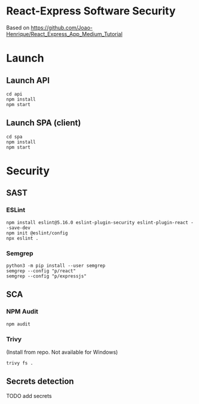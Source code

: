 # React-Express Software Security

Based on https://github.com/Joao-Henrique/React_Express_App_Medium_Tutorial

# Launch

## Launch API

```shell
cd api
npm install
npm start
```

## Launch SPA (client)

```shell
cd spa
npm install
npm start
```

# Security

## SAST

### ESLint

```shell
npm install eslint@5.16.0 eslint-plugin-security eslint-plugin-react --save-dev
npm init @eslint/config
npx eslint .
```

### Semgrep

```shell
python3 -m pip install --user semgrep
semgrep --config "p/react"
semgrep --config "p/expressjs"
```

## SCA

### NPM Audit

```shell
npm audit
```

### Trivy

(Install from repo. Not available for Windows)

```shell
trivy fs .
```

## Secrets detection

TODO add secrets


